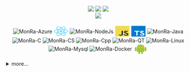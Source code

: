 <!--Hello
<h2><img src="https://emojis.slackmojis.com/emojis/images/1531849430/4246/blob-sunglasses.gif?1531849430" width="30"/> Hi There👋 , I'm MonRá! <img src="https://media.giphy.com/media/12oufCB0MyZ1Go/giphy.gif" width="50"><img src="https://i.giphy.com/9KawrQzIwdAYg.webp" width="50"></h2>
-->

<div>
  </p>
  <div align="center">
   <a href="https://www.facebook.com/ramon.chaib" target="_blank"><img src="https://img.shields.io/badge/-Facebook-%230077B5?style=for-the-badge&logo=facebook&logoColor=white" target="_blank"></a> 
  <a href="https://www.instagram.com/monrapps/" target="_blank"><img src="https://img.shields.io/badge/-Instagram-%23E4405F?style=for-the-badge&logo=instagram&logoColor=white" target="_blank"></a>
  <a href="https://www.linkedin.com/in/ramon-chaib-27007635/" target="_blank"><img src="https://img.shields.io/badge/-LinkedIn-%230077B5?style=for-the-badge&logo=linkedin&logoColor=white" target="_blank"></a>   
</div>

<div align="center">
  <img src="https://i.giphy.com/MM0Jrc8BHKx3y.webp">
</div>
  
 <div style="display: inline_block" align="center"><br>
  <img align="center" alt="MonRa-Azure" height="30" width="40" src="https://cdn.jsdelivr.net/gh/devicons/devicon/icons/azure/azure-original.svg">
  <img align="center" alt="MonRa-React" height="30" width="40" src="https://raw.githubusercontent.com/devicons/devicon/master/icons/react/react-original.svg">
  <img align="center" alt="MonRa-NodeJs" height="30" width="40" src="https://cdn.jsdelivr.net/gh/devicons/devicon/icons/nodejs/nodejs-original.svg">
  <img align="center" alt="MonRa-Js" height="30" width="40" src="https://raw.githubusercontent.com/devicons/devicon/master/icons/javascript/javascript-original.svg">     <img align="center" alt="MonRa-Ts" height="30" width="40" src="https://raw.githubusercontent.com/devicons/devicon/master/icons/typescript/typescript-original.svg">
  <img align="center" alt="MonRa-Java" height="30" width="40" src="https://cdn.jsdelivr.net/gh/devicons/devicon/icons/java/java-original.svg">
  <img align="center" alt="MonRa-C" height="30" width="40" src="https://cdn.jsdelivr.net/gh/devicons/devicon/icons/c/c-original.svg">
  <img align="center" alt="MonRa-CS" height="30" width="40" src="https://cdn.jsdelivr.net/gh/devicons/devicon/icons/csharp/csharp-original.svg">
  <img align="center" alt="MonRa-Cpp" height="30" width="40" src="https://cdn.jsdelivr.net/gh/devicons/devicon/icons/cplusplus/cplusplus-original.svg">
  <img align="center" alt="MonRa-QT" height="30" width="40" src="https://cdn.jsdelivr.net/gh/devicons/devicon/icons/qt/qt-original.svg">
  <img align="center" alt="MonRa-Linux" height="30" width="40" src="https://cdn.jsdelivr.net/gh/devicons/devicon/icons/linux/linux-original.svg">
  <img align="center" alt="MonRa-Mysql" height="30" width="40" src="https://cdn.jsdelivr.net/gh/devicons/devicon/icons/mysql/mysql-original.svg">
  <img align="center" alt="MonRa-Docker" height="30" width="40" src="https://cdn.jsdelivr.net/gh/devicons/devicon/icons/docker/docker-original.svg">  
  <img align="center" alt="MonRa-Android" height="30" width="40" src="https://github.com/devicons/devicon/blob/master/icons/android/android-original.svg">
  
</div>
</a>

</br>
<!--
[![github activity graph](https://activity-graph.herokuapp.com/graph?username=monrapps&theme=chartreuse-dark)](https://github.com/monrapps/)
-->
<div>
<details>
      <summary>more...</summary>
      
<!--
### <img src="https://media.giphy.com/media/VgCDAzcKvsR6OM0uWg/giphy.gif" width="50"> A little more about me...  

```javascript
const monra = {
    pronouns: "He" | "Him",
    code: ["any"],
    askMeAbout: ["any"],
    technologies: {
        backEnd: {
            js: ["any"],
        },
        mobileApp: {
            native: ["Android Development"]
        },
        devOps: ["AWS", "Docker🐳", "Route53", "Nginx"],
        databases: ["mongo", "MySql", "sqlite"],
        misc: ["Firebase", "Socket.IO", "selenium", "open-cv", "php", "SuiteApp"]
    },
    architecture: ["Serverless Architecture", "Progressive web applications", "Single page applications"],
    currentFocus: "Building Robots to ease opertations",
    funFact: "There are two ways to write error-free programs; only the third one works"
};
```
-->

---
<!--START_SECTION:waka-->
![Code Time](http://img.shields.io/badge/Code%20Time-1%2C280%20hrs%2015%20mins-blue)

![Profile Views](http://img.shields.io/badge/Profile%20Views-1-blue)

![Lines of code](https://img.shields.io/badge/From%20Hello%20World%20I%27ve%20Written-4.9%20million%20lines%20of%20code-blue)

**🐱 My GitHub Data** 

> 📦 71.8 kB Used in GitHub's Storage 
 > 
> 🏆 3,451 Contributions in the Year 2025
 > 
> 🚫 Not Opted to Hire
 > 
> 📜 25 Public Repositories 
 > 
> 🔑 22 Private Repositories 
 > 
**I'm an Early 🐤** 

```text
🌞 Morning                9979 commits        ████████░░░░░░░░░░░░░░░░░   32.58 % 
🌆 Daytime                13041 commits       ███████████░░░░░░░░░░░░░░   42.58 % 
🌃 Evening                4380 commits        ████░░░░░░░░░░░░░░░░░░░░░   14.30 % 
🌙 Night                  3230 commits        ███░░░░░░░░░░░░░░░░░░░░░░   10.55 % 
```
📅 **I'm Most Productive on Thursday** 

```text
Monday                   5597 commits        █████░░░░░░░░░░░░░░░░░░░░   18.27 % 
Tuesday                  5685 commits        █████░░░░░░░░░░░░░░░░░░░░   18.56 % 
Wednesday                5816 commits        █████░░░░░░░░░░░░░░░░░░░░   18.99 % 
Thursday                 6626 commits        █████░░░░░░░░░░░░░░░░░░░░   21.63 % 
Friday                   4346 commits        ████░░░░░░░░░░░░░░░░░░░░░   14.19 % 
Saturday                 1444 commits        █░░░░░░░░░░░░░░░░░░░░░░░░   04.71 % 
Sunday                   1116 commits        █░░░░░░░░░░░░░░░░░░░░░░░░   03.64 % 
```


📊 **This Week I Spent My Time On** 

```text
🕑︎ Time Zone: America/Sao_Paulo

💬 Programming Languages: 
Bash                     4 hrs 57 mins       █████████░░░░░░░░░░░░░░░░   34.64 % 
C                        3 hrs 49 mins       ███████░░░░░░░░░░░░░░░░░░   26.68 % 
Markdown                 1 hr 38 mins        ███░░░░░░░░░░░░░░░░░░░░░░   11.47 % 
Other                    1 hr 35 mins        ███░░░░░░░░░░░░░░░░░░░░░░   11.11 % 
Kconfig                  44 mins             █░░░░░░░░░░░░░░░░░░░░░░░░   05.23 % 

🔥 Editors: 
VS Code                  14 hrs 20 mins      █████████████████████████   100.00 % 

🐱‍💻 Projects: 
gww-v6i_jiga             4 hrs 57 mins       █████████░░░░░░░░░░░░░░░░   34.60 % 
wlm-esp32                3 hrs 58 mins       ███████░░░░░░░░░░░░░░░░░░   27.72 % 
Markdown                 2 hrs 17 mins       ████░░░░░░░░░░░░░░░░░░░░░   15.96 % 
gww-v6i                  1 hr 38 mins        ███░░░░░░░░░░░░░░░░░░░░░░   11.41 % 
sentinai-watchdog        37 mins             █░░░░░░░░░░░░░░░░░░░░░░░░   04.38 % 

💻 Operating System: 
WSL                      7 hrs 56 mins       ██████████████░░░░░░░░░░░   55.42 % 
Windows                  6 hrs 23 mins       ███████████░░░░░░░░░░░░░░   44.58 % 
```

**I Mostly Code in C++** 

```text
C                        17 repos            █████░░░░░░░░░░░░░░░░░░░░   18.68 % 
Python                   10 repos            ███░░░░░░░░░░░░░░░░░░░░░░   10.99 % 
JavaScript               10 repos            ███░░░░░░░░░░░░░░░░░░░░░░   10.99 % 
Shell                    6 repos             ██░░░░░░░░░░░░░░░░░░░░░░░   06.59 % 
HTML                     6 repos             ██░░░░░░░░░░░░░░░░░░░░░░░   06.59 % 
```



**Timeline**

![Lines of Code chart](https://raw.githubusercontent.com/monrapps/monrapps/master/assets/bar_graph.png)


 Last Updated on 12/08/2025 15:29:19 UTC
<!--END_SECTION:waka-->
